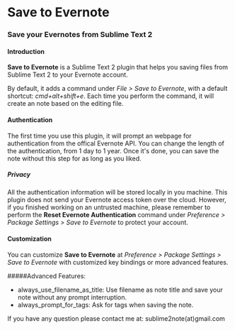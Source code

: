 Save to Evernote
===
### Save your Evernotes from Sublime Text 2

#### Introduction

**Save to Evernote** is a Sublime Text 2 plugin that helps you saving files from Sublime Text 2 to your Evernote account.

By default, it adds a command under *File > Save to Evernote*, with a default shortcut: *cmd+alt+shift+e*. Each time you perform the command, it will create an note based on the editing file.

#### Authentication

The first time you use this plugin, it will prompt an webpage for authentication from the offical Evernote API. You can change the length of the authentication, from 1 day to 1 year. Once it's done, you can save the note without this step for as long as you liked.

##### Privacy
All the authentication information will be stored locally in you machine. This plugin does not send your Evernote access token over the cloud. However, if you finished working on an untrusted machine, please remember to perform the **Reset Evernote Authentication** command under *Preference > Package Settings > Save to Evernote* to protect your account.

#### Customization

You can customize **Save to Evernote** at *Preference > Package Settings > Save to Evernote* with customized key bindings or more advanced features.

#####Advanced Features:
* always_use_filename_as_title: Use filename as note title and save your note without any prompt interruption.
* always_prompt_for_tags: Ask for tags when saving the note.


If you have any question please contact me at: sublime2note(at)gmail.com

